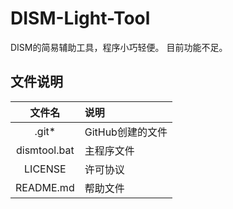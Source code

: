 # DISM-Light-Tool
DISM的简易辅助工具，程序小巧轻便。
目前功能不足。

## 文件说明
|文件名|说明|
|:---:|:---|
|.git*|GitHub创建的文件|
|dismtool.bat|主程序文件|
|LICENSE|许可协议|
|README.md|帮助文件|
